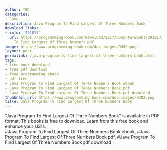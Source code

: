 ```yaml
---
author: TBD
categories:
- Java
description: Java Program To Find Largest Of Three Numbers Book
download_links:
- info: '291017'
  url: https://programming-book.com/download/2017/ComputerBooks/291017/Java Program
    To Find Largest Of Three Numbers.pdf
image: https://www.programming-book.com/doc-images/9302.png
layout: post
permalink: /java-program-to-find-largest-of-three-numbers-book.html
tags:
- free book download
- free pdf download
- free programming ebook
- pdf free
- Java Program To Find Largest Of Three Numbers Book ebook
- Java Program To Find Largest Of Three Numbers Book pdf
- Java Program To Find Largest Of Three Numbers Book pdf download
thumbnail_url: https://www.programming-book.com/doc-images/9302.png
title: Java Program To Find Largest Of Three Numbers Book
---
```


 
<div class="item-desc text-justify">
  "Java Program To Find Largest Of Three Numbers Book" is available in PDF format. This books is free to download. Learn from this free book and enhance your skills.
  <br>
  #Java Program To Find Largest Of Three Numbers Book ebook, #Java Program To Find Largest Of Three Numbers Book pdf, #Java Program To Find Largest Of Three Numbers Book pdf download
</div>